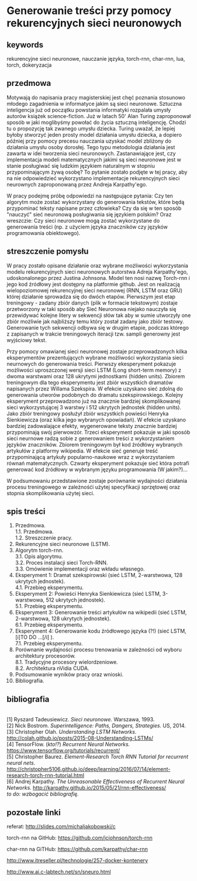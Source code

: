 # Generowanie treści przy pomocy rekurencyjnych sieci neuronowych

## keywords
rekurencyjne sieci neuronowe, nauczanie języka, torch-rnn, char-rnn, lua, torch, dokeryzacja

## przedmowa
Motywają do napisania pracy magisterskiej jest chęć poznania stosunowo młodego zagadnienia w informatyce jakim są sieci neuronowe. Sztuczna inteligencja już od początku powstania informatyki rozpalała umysły autorów książek science-fiction. Już w latach 50' Alan Turing zaproponował sposób w jaki moglibyśmy powołać do życia sztuczną inteligencję. Chodzi tu o propozycję tak zwanego umysłu dziecka. Turing uważał, że lepiej byłoby stworzyć jeden prosty model działania umysłu dziecka, a dopiero później przy pomocy precesu nauczania uzyskać model zbliżony do działania umysłu osoby dorosłej. Tego typu metodologia działania jest zawarta w idei tworzenia sieci neuronowych. Zastanawiające jest, czy implementacja modeli matematycznych jakimi są sieci neuronowe jest w stanie posługiwać się ludzkim językiem naturalnym w stopniu przypominającym żywą osobę? To pytanie zostało podjęte w tej pracy, aby na nie odpowiedzieć wykorzystano implementacje rekurencyjnych sieci neurownych zaproponowaną przez Andreja Karpathy'ego.

W pracy podejmę próbę odpowiedzi na następujące pytania: Czy ten algorytm może zostać wykorzystany do generowania tekstów, które będą przypominać teksty napisane przez człowieka? Czy da się w ten sposób "nauczyć" sieć neuronową posługiwania się językiem polskim? Oraz wreszczie: Czy sieci neuronowe mogą zostać wykorzystane do generowania treści (np. z użyciem języka znaczników czy języków programowania obiektowego).

## streszczenie pomysłu
W pracy zostało opisane działanie oraz wybrane możliwości wykorzystania modelu rekurencyjnych sieci neuronowych autorstwa Adreja Karpathy'ego, udoskonalonego przez Justina Johnsona. Model ten nosi nazwę Torch-rnn i jego kod źródłowy jest dostępny na platformie github. Jest on realizacją wielopoziomowej rekurencyjnej sieci neuronowej (RNN, LSTM oraz GRU) której działanie sprowadza się do dwóch etapów. Pierwszym jest etap treningowy - zadany zbiór danych (plik w formacie tekstowym) zostaje przetworzony w taki sposób aby Sieć Neuronowa niejako nauczyła się przewidywać kolejne litery w sekwencji słów tak aby w sumie utworzyły one zbiór możliwie jak najbliższy temu który został zadany jako zbiór testowy. Generowanie tych sekwencji odbywa się w drugim etapie, podczas którego z zapisanych w trakcie treningowych iteracji tzw. sampli generowny jest wyjściowy tekst.

Przy pomocy omawianej sieci neuronowej zostaje przeprowadzonych kilka eksperymentów prezentujących wybrane możliwości wykorzystania sieci neurnowych do generowania treści. Pierwszy ekesperyment pokazuje możliwości uproszczonej wersji sieci LSTM (Long short-term memory) z dwoma warstwami oraz 128 ukrytymi jednostkami (hidden units). Zbiorem treningowym dla tego eksperymentu jest zbiór wszystkich dramatów napisanych przez Willama Szekspira. W efekcie uzyskano sieć zdolną do generowania utworów podobnych do dramatu szekspirowskiego. Kolejny eksperyment przeprowadzono już na znacznie bardziej skomplikowanej sieci wykorzystującej 3 warstwy i 512 ukrytych jednostek (hidden units). Jako zbiór treningowy posłużył zbiór wszystkich powieści Henryka Sienkiewicza (oraz kilka jego wybranych opowiadań). W efekcie uzyskano bardziej zadowalające efekty, wygenerowane teksty znacznie bardziej przypominają swój pierwowzór. Trzeci eksperyment pokazuje w jaki sposób sieci neurnowe radzą sobie z generowaniem treści z wykorzystaniem języków znaczników. Zbiorem treningowym był kod źródłówy wybranych artykułów z platformy wikipedia. W efekcie sieć generuje treść przypominającą artykuły popularno-naukowe wraz z wykorzystaniem równań matematycznych. Czwarty eksperyment pokazuje sieć która potrafi generować kod źródłowy w wybranym języku programowania (W jakim?)...

W podsumowaniu przedstawione zostaje porównanie wydajności działania procesu treningowego w zależnośći użytej specyfikacji sprzętowej oraz stopnia skomplikowania użytej sieci. 

## spis treści
1. Przedmowa.
<br />1.1. Przedmowa.
<br />1.2. Streszczenie pracy.
2. Rekurencyjne sieci neuronowe (LSTM).
3. Algorytm torch-rnn.
<br />3.1. Opis algorytmu.
<br />3.2. Proces instalacji sieci Torch-RNN.
<br />3.3. Omówienie implementacji oraz wkładu własnego.
4. Eksperyment 1: Dramat szekspirowski (sieć LSTM, 2-warstwowa, 128 ukrytych jednostek).
<br />4.1. Przebieg eksperymentu.
5. Eksperyment 2: Powieści Henryka Sienkiewicza (sieć LSTM, 3-warstwowa, 512 ukrytych jednostek).
<br />5.1. Przebieg eksperymentu.
6. Eksperyment 3: Generowanie treści artykułów na wikipedii (sieć LSTM, 2-warstwowa, 128 ukrytych jednostek).
<br />6.1. Przebieg eksperymentu.
7. Eksperyment 4: Generowanie kodu źródłowego języka (?!) (sieć LSTM, [i]TO DO ...[/i] ).
<br />7.1. Przebieg eksperymentu.
8. Porównanie wydajności procesu trenowania w zależności od wyboru architektury procesorów.
<br />8.1. Tradycyjne procesory wielordzeniowe.
<br />8.2. Architektura nVidia CUDA.
9. Podsumowanie wyników pracy oraz wnioski.
10. Bibliografia.

## bibliografia

<br />[1] Ryszard Tadeusiewicz. <i>Sieci neuronowe.</i> Warszawa, 1993.
<br />[2] Nick Bostrom. <i>Superintelligence: Paths, Dangers, Strategies.</i> US, 2014.
<br />[3] Christopher Olah. <i>Understanding LSTM Networks.</i> http://colah.github.io/posts/2015-08-Understanding-LSTMs/
<br />[4] TensorFlow. (<i>kto!?</i>) <i>Recurrent Neural Networks.</i> https://www.tensorflow.org/tutorials/recurrent/
<br />[5] Christopher Baurez. <i>Element-Research Torch RNN Tutorial for recurrent neural nets</i>. http://christopher5106.github.io/deep/learning/2016/07/14/element-research-torch-rnn-tutorial.html
<br />[6] Andrej Karpathy. <i>The Unreasonable Effectiveness of Recurrent Neural Networks.</i> http://karpathy.github.io/2015/05/21/rnn-effectiveness/
<br /><i>to do: wzbogacić bibliografię.</i>


## pozostałe linki
referat: http://slides.com/michaljakobowski/c

torch-rnn na GitHub: https://github.com/jcjohnson/torch-rnn

char-rnn na GiTHub: https://github.com/karpathy/char-rnn

http://www.itreseller.pl/technologie/257-docker-kontenery

http://www.ai.c-labtech.net/sn/sneuro.html
